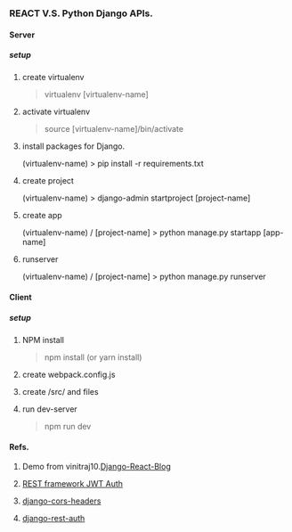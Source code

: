 ### REACT V.S. Python Django APIs.

#### Server

##### setup

1. create virtualenv
    
    > virtualenv [virtualenv-name]

2. activate virtualenv

    > source [virtualenv-name]/bin/activate

3. install packages for Django.

    (virtualenv-name) > pip install -r requirements.txt

4. create project

    (virtualenv-name) > django-admin startproject [project-name]

5. create app

    (virtualenv-name) / [project-name] > python manage.py startapp [app-name]

6. runserver

    (virtualenv-name) / [project-name] > python manage.py runserver

#### Client

##### setup

1. NPM install

    > npm install (or yarn install)

2. create webpack.config.js

3. create /src/ and files

4. run dev-server

    > npm run dev

#### Refs. 

1. Demo from vinitraj10.[Django-React-Blog](https://github.com/vinitraj10/Django-React-Blog)

2. [REST framework JWT Auth](https://getblimp.github.io/django-rest-framework-jwt/)

3. [django-cors-headers](https://github.com/ottoyiu/django-cors-headers)

4. [django-rest-auth](http://django-rest-auth.readthedocs.io/en/latest/)